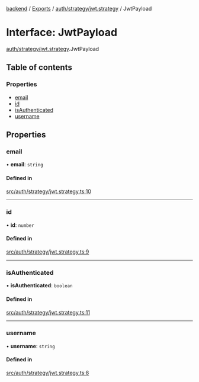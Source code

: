 [backend](../README.md) / [Exports](../modules.md) / [auth/strategy/jwt.strategy](../modules/auth_strategy_jwt_strategy.md) / JwtPayload

# Interface: JwtPayload

[auth/strategy/jwt.strategy](../modules/auth_strategy_jwt_strategy.md).JwtPayload

## Table of contents

### Properties

- [email](auth_strategy_jwt_strategy.JwtPayload.md#email)
- [id](auth_strategy_jwt_strategy.JwtPayload.md#id)
- [isAuthenticated](auth_strategy_jwt_strategy.JwtPayload.md#isauthenticated)
- [username](auth_strategy_jwt_strategy.JwtPayload.md#username)

## Properties

### email

• **email**: `string`

#### Defined in

[src/auth/strategy/jwt.strategy.ts:10](https://github.com/GQDeltex/ft_transcendence/blob/main/backend/src/auth/strategy/jwt.strategy.ts#L10)

___

### id

• **id**: `number`

#### Defined in

[src/auth/strategy/jwt.strategy.ts:9](https://github.com/GQDeltex/ft_transcendence/blob/main/backend/src/auth/strategy/jwt.strategy.ts#L9)

___

### isAuthenticated

• **isAuthenticated**: `boolean`

#### Defined in

[src/auth/strategy/jwt.strategy.ts:11](https://github.com/GQDeltex/ft_transcendence/blob/main/backend/src/auth/strategy/jwt.strategy.ts#L11)

___

### username

• **username**: `string`

#### Defined in

[src/auth/strategy/jwt.strategy.ts:8](https://github.com/GQDeltex/ft_transcendence/blob/main/backend/src/auth/strategy/jwt.strategy.ts#L8)
